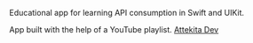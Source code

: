 Educational app for learning API consumption in Swift and UIKit.

<div>App built with the help of a YouTube playlist. <a href="https://www.youtube.com/watch?v=I8p8KlKEI_Y&list=PLprgbdnzrDkHjUr2mFq0ypg-v6RNChKA8">Attekita Dev</a>


</div>


